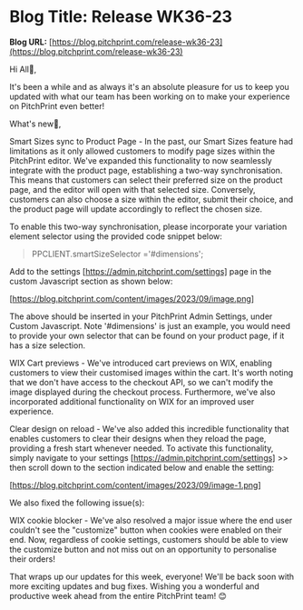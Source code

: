 # **Blog Title**: Release WK36-23

**Blog URL:** [https://blog.pitchprint.com/release-wk36-23](https://blog.pitchprint.com/release-wk36-23)

Hi All👋,

It's been a while and as always it's an absolute pleasure for us to keep you updated with what our team has been working on to make your
experience on PitchPrint even better!

What's new🚀,

Smart Sizes sync to Product Page - In the past, our Smart Sizes feature had limitations as it only allowed customers to modify page sizes
within the PitchPrint editor. We've expanded this functionality to now seamlessly integrate with the product page, establishing a two-way
synchronisation. This means that customers can select their preferred size on the product page, and the editor will open with that selected
size. Conversely, customers can also choose a size within the editor, submit their choice, and the product page will update accordingly to
reflect the chosen size.

To enable this two-way synchronisation, please incorporate your variation element selector using the provided code snippet below:

> PPCLIENT.smartSizeSelector ='#dimensions';

Add to the settings [https://admin.pitchprint.com/settings] page in the custom Javascript section as shown below:

[https://blog.pitchprint.com/content/images/2023/09/image.png]

The above should be inserted in your PitchPrint Admin Settings, under Custom Javascript. Note '#dimensions' is just an example, you would
need to provide your own selector that can be found on your product page, if it has a size selection.

WIX Cart previews - We've introduced cart previews on WIX, enabling customers to view their customised images within the cart. It's worth
noting that we don't have access to the checkout API, so we can't modify the image displayed during the checkout process. Furthermore, we've
also incorporated additional functionality on WIX for an improved user experience.

Clear design on reload - We've also added this incredible functionality that enables customers to clear their designs when they reload the
page, providing a fresh start whenever needed. To activate this functionality, simply navigate to your settings
[https://admin.pitchprint.com/settings] >> then scroll down to the section indicated below and enable the setting:

[https://blog.pitchprint.com/content/images/2023/09/image-1.png]



We also fixed the following issue(s):

WIX cookie blocker - We've also resolved a major issue where the end user couldn't see the "customize" button when cookies were enabled on
their end. Now, regardless of cookie settings, customers should be able to view the customize button and not miss out on an opportunity to
personalise their orders!

That wraps up our updates for this week, everyone! We'll be back soon with more exciting updates and bug fixes. Wishing you a wonderful and
productive week ahead from the entire PitchPrint team! 😊

